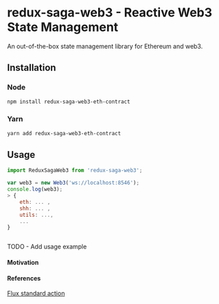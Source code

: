 # redux-saga-web3 - Reactive Web3 State Management

An out-of-the-box state management library for Ethereum and web3.

## Installation

### Node

```bash
npm install redux-saga-web3-eth-contract
```

### Yarn

```bash
yarn add redux-saga-web3-eth-contract
```

## Usage

```js
import ReduxSagaWeb3 from 'redux-saga-web3';

var web3 = new Web3('ws://localhost:8546');
console.log(web3);
> {
    eth: ... ,
    shh: ... ,
    utils: ...,
    ...
}
```

```js
```

TODO - Add usage example

#### Motivation

#### References

[Flux standard action](https://github.com/redux-utilities/flux-standard-action)
